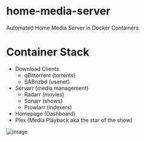 # home-media-server
Automated Home Media Server in Docker Containers

# Container Stack
- Download Clients
    + qBittorrent (torrents)
    + SABnzbd (usenet)
- Servarr (media management)
    + Radarr (movies)
    + Sonarr (shows)
    + Prowlarr (indexers)
- Homepage (Dashboard)
- Plex (Media Playback aka the star of the show)

![image](dashboard.png "Title")